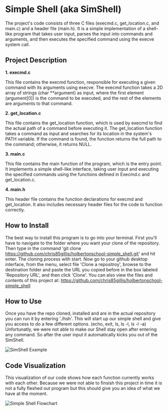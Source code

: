 Simple Shell (aka SimShell)
=======

The project's code consists of three C files (execmd.c, get_location.c, and main.c) and a header file (main.h). It is a simple implementation of a shell-like program that takes user input, parses the input into commands and arguments, and then executes the specified command using the execve system call.

Project Description
-----------

**1. execmd.c**
  
This file contains the execmd function, responsible for executing a given command with its arguments using execve. The execmd function takes a 2D array of strings (char **argument) as input, where the first element (argument[0]) is the command to be executed, and the rest of the elements are arguments to that command.

**2. get_location.c**

This file contains the get_location function, which is used by execmd to find the actual path of a command before executing it. The get_location function takes a command as input and searches for its location in the system's PATH variable. If the command is found, the function returns the full path to the command; otherwise, it returns NULL.

**3. main.c**

This file contains the main function of the program, which is the entry point. It implements a simple shell-like interface, taking user input and executing the specified commands using the functions defined in Execmd.c and get_location.c.

**4. main.h**

This header file contains the function declarations for execmd and get_location. It also includes necessary header files for the code to function correctly.

How to Install
-----------

The best way to install this program is to go into your terminal. First you'll have to navigate to the folder where you want your clone of the repository. Then type in the command 'git clone  https://github.com/chris85gillis/holbertonschool-simple_shell.git' and hit enter. The cloning process with start. Now go to your github desktop interface, from the menu, select file 'Clone a repositroy', browse to the destination folder and paste the URL you copied before in the box labeled 'Repository URL', and then click 'Clone'. You can also view the files and contents of this project at: https://github.com/chris85gillis/holbertonschool-simple_shell

How to Use
-----------

Once you have the repo cloned, installed and are in the actual repository you can run it by entering './hsh'. This will start up our simple shell and give you access to do a few different options. (echo, exit, ls, ls -l, ls -l -a) Unfortunatly, we were not able to make our Shell stay open after entering any command. So after the user input it automatically kicks you out of the SimShell. 

![SimShell Example](https://github.com/chris85gillis/holbertonschool-simple_shell/assets/126268722/085e231f-25d7-415c-9ff8-1b0f3add8517)

Code Visualization
-----------

This visualization of our code shows how each function currently works with each other. Because we were not able to finsish this project in time it is not a fully fleshed out program but this should give you an idea of what we have at the moment.

![Simple Shell Flowchart](https://github.com/chris85gillis/holbertonschool-simple_shell/assets/126268722/528b8a86-57a8-40f6-8438-798c0282eb0f)
